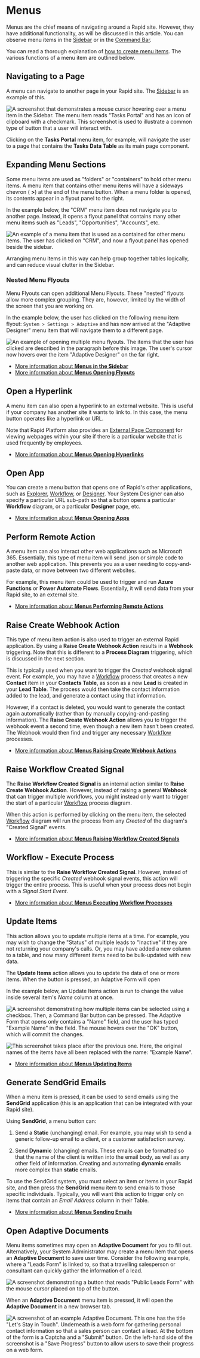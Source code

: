 # Menus

Menus are the chief means of navigating around a Rapid site. However, they have additional functionality, as will be discussed in this article. You can observe menu items in the [Sidebar](</docs/Rapid/3-User Manual/glossary/glossary.md#sidebar>) or in the [Command Bar](</docs/Rapid/3-User Manual/glossary/glossary.md#command-bar>).

You can read a thorough explanation of [how to create menu items](</docs/Rapid/4-Keyper Manual/2-Designer/3-Menus/2-where-to-find-a-list-of-all-menus/2-where-to-find-a-list-of-all-menus.md>). The various functions of a menu item are outlined below.


## Navigating to a Page

A menu can navigate to another page in your Rapid site. The [Sidebar](</docs/Rapid/3-User Manual/glossary/glossary.md#sidebar>) is an example of this.

![A screenshot that demonstrates a mouse cursor hovering over a menu item in the Sidebar. The menu item reads "Tasks Portal" and has an icon of clipboard with a checkmark. This screenshot is used to illustrate a common type of button that a user will interact with.](<Menus Item.png>)

Clicking on the **Tasks Portal** menu item, for example, will navigate the user to a page that contains the **Tasks Data Table** as its main page component.

## Expanding Menu Sections

Some menu items are used as "folders" or "containers" to hold other menu items. A menu item that contains other menu items will have a sideways chevron ( **>**) at the end of the menu button. When a menu folder is opened, its contents appear in a flyout panel to the right.

In the example below, the "CRM" menu item does not navigate you to another page. Instead, it opens a flyout panel that contains many other menu items such as "Leads", "Opportunities", "Accounts", etc.

![An example of a menu item that is used as a contained for other menu items. The user has clicked on "CRM", and now a flyout panel has opened beside the sidebar.](<Menus Open Container.png>)

Arranging menu items in this way can help group together tables logically, and can reduce visual clutter in the Sidebar.

### Nested Menu Flyouts

Menu Flyouts can open additional Menu Flyouts. These "nested" flyouts allow more complex grouping. They are, however, limited by the width of the screen that you are working on.

In the example below, the user has clicked on the following menu item flyout: 
`System > Settings > Adaptive` and has now arrived at the "Adaptive Designer" menu item that will navigate them to a different page.

![An example of opening multiple menu flyouts. The items that the user has clicked are described in the paragraph before this image. The user's cursor now hovers over the item "Adaptive Designer" on the far right.](<Menus Open Multiple.png>)

- [More information about **Menus in the Sidebar**](</docs/Rapid/4-Keyper Manual/2-Designer/3-Menus/1-Setting up your sidebar/1-Setting up your sidebar.md>)
- [More information about **Menus Opening Flyouts**](</docs/Rapid/4-Keyper Manual/2-Designer/3-Menus/Menu Actions/open-in-flyout/open-in-flyout.md>) 

## Open a Hyperlink

A menu item can also open a hyperlink to an external website. This is useful if your company has another site it wants to link to. In this case, the menu button operates like a hyperlink or URL.

Note that Rapid Platform also provides an [External Page Component](</docs/Rapid/3-User Manual/2-Explorer/3-Pages/2-Page Components/External Page Component/External Page Component.md>) for viewing webpages within your site if there is a particular website that is used frequently by employees.

- [More information about **Menus Opening Hyperlinks**](</docs/Rapid/4-Keyper Manual/2-Designer/3-Menus/Menu Actions/open-hyperlink/open-hyperlink.md>)

## Open App

You can create a menu button that opens one of Rapid's other applications, such as [Explorer](</docs/Rapid/3-User Manual/2-Explorer/0-navigating-explorer/0-navigating-explorer.md>), [Workflow](</docs/Rapid/3-User Manual/4-Workflow/workflow-introduction.md>), or [Designer](</docs/Rapid/3-User Manual/3-Designer/1-what-is-designer/1-what-is-designer.md>). Your System Designer can also specify a particular URL sub-path so that a button opens a particular **Workflow** diagram, or a particular **Designer** page, etc.

- [More information about **Menus Opening Apps**](</docs/Rapid/4-Keyper Manual/2-Designer/3-Menus/Menu Actions/open-app/open-app.md>)

## Perform Remote Action

A menu item can also interact other web applications such as Microsoft 365. Essentially, this type of menu item will send .json or simple code to another web application. This prevents you as a user needing to copy-and-paste data, or move between two different websites.

For example, this menu item could be used to trigger and run **Azure Functions** or **Power Automate Flows**. Essentially, it will send data from your Rapid site, to an external site.

- [More information about **Menus Performing Remote Actions**](</docs/Rapid/4-Keyper Manual/2-Designer/3-Menus/Menu Actions/perform-remote-action/perform-remote-action.md>)

## Raise Create Webhook Action

This type of menu item action is also used to trigger an external Rapid application. By using a **Raise Create Webhook Action** results in a **Webhook** triggering. Note that this is different to a **Process Diagram** triggering, which is discussed in the next section.

This is typically used when you want to trigger the *Created* webhook signal event. For example, you may have a [Workflow](</docs/Rapid/3-User Manual/4-Workflow/workflow-introduction.md>) process that creates a new **Contact** item in your **Contacts Table**, as soon as a new **Lead** is created in your **Lead Table**. The process would then take the contact information added to the lead, and generate a contact using that information.

However, if a contact is deleted, you would want to generate the contact again automatically (rather than by manually copying-and-pasting information). The **Raise Create Webhook Action** allows you to trigger the webhook event a second time, even though a new item hasn't been created. The Webhook would then find and trigger any necessary [Workflow](</docs/Rapid/3-User Manual/4-Workflow/workflow-introduction.md>) processes.

- [More information about **Menus Raising Create Webhook Actions**](</docs/Rapid/4-Keyper Manual/2-Designer/3-Menus/Menu Actions/raise-create-webhook-action/raise-create-webhook-action.md>)

## Raise Workflow Created Signal

The **Raise Workflow Created Signal** is an internal action similar to **Raise Create Webhook Action**. However, instead of raising a general **Webhook** that can trigger multiple workflows, you might instead only want to trigger the start of a particular [Workflow](</docs/Rapid/3-User Manual/4-Workflow/workflow-introduction.md>) process diagram.

When this action is performed by clicking on the menu item, the selected [Workflow](</docs/Rapid/3-User Manual/4-Workflow/workflow-introduction.md>) diagram will run the process from any *Created* of the diagram's "Created Signal" events.

- [More information about **Menus Raising Workflow Created Signals**](</docs/Rapid/4-Keyper Manual/2-Designer/3-Menus/Menu Actions/raise-workflow-created-signal/raise-workflow-created-signal.md>)

## Workflow - Execute Process

This is similar to the **Raise Workflow Created Signal**. However, instead of triggering the specific *Created* webhook signal events, this action will trigger the entire process. This is useful when your process does not begin with a *Signal Start Event*.

- [More information about **Menus Executing Workflow Processes**](</docs/Rapid/4-Keyper Manual/2-Designer/3-Menus/Menu Actions/execute-workflow-process/execute-workflow-process.md>)

## Update Items

This action allows you to update multiple items at a time. For example, you may wish to change the "Status" of multiple leads to "Inactive" if they are not returning your company's calls. Or, you may have added a new column to a table, and now many different items need to be bulk-updated with new data.

The **Update Items** action allows you to update the data of one or more items. When the button is pressed, an Adaptive Form will open

In the example below, an Update Items action is run to change the value inside several item's *Name* column at once.

![A screenshot demonstrating how multiple items can be selected using a checkbox. Then, a Command Bar button can be pressed. The Adaptive Form that opens only contains a "Name" field, and the user has typed "Example Name" in the field. The mouse hovers over the "OK" button, which will commit the changes.](<Test update action in Explorer.png>)

![This screenshot takes place after the previous one. Here, the original names of the items have all been replaced with the name: "Example Name".](<Observe items are updated.png>)

- [More information about **Menus Updating Items**](</docs/Rapid/4-Keyper Manual/2-Designer/3-Menus/Menu Actions/update-items/update-items.md>)

## Generate SendGrid Emails

When a menu item is pressed, it can be used to send emails using the **SendGrid** application (this is an application that can be integrated with your Rapid site).

Using **SendGrid**, a menu button can:

1. Send a **Static** (unchanging) email. For example, you may wish to send a generic follow-up email to a client, or a customer satisfaction survey.

2. Send **Dynamic** (changing) emails. These emails can be formatted so that the name of the client is written into the email body, as well as any other field of information. Creating and automating **dynamic** emails more complex than **static** emails.

To use the SendGrid system, you must select an item or items in your Rapid site, and then press the **SendGrid** menu item to send emails to those specific individuals. Typically, you will want this action to trigger only on items that contain an *Email Address* column in their Table.

- [More information about **Menus Sending Emails**](</docs/Rapid/4-Keyper Manual/2-Designer/3-Menus/Menu Actions/sendgrid-email/sendgrid-email.md>)

## Open Adaptive Documents

Menu items sometimes may open an **Adaptive Document** for you to fill out. Alternatively, your System Administrator may create a menu item that opens an **Adaptive Document** to save user time. Consider the following example, where a "Leads Form" is linked to, so that a travelling salesperson or consultant can quickly gather the information of a lead.

![A screenshot demonstrating a button that reads "Public Leads Form" with the mouse cursor placed on top of the button.](<Menus Link Adaptive Forms.png>)

When an **Adaptive Document** menu item is pressed, it will open the **Adaptive Document** in a new browser tab.

![A screenshot of an example Adaptive Document. This one has the title "Let's Stay in Touch". Underneath is a web form for gathering personal contact information so that a sales person can contact a lead. At the bottom of the form is a Captcha and a "Submit" button. On the left-hand side of the screenshot is a "Save Progress" button to allow users to save their progress on a web form.](<Menus Adaptive Forms.png>)